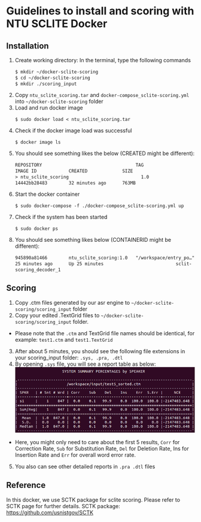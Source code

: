 # Guidelines to install and scoring with NTU SCLITE Docker

## Installation
1. Create working directory: In the terminal, type the following commands
	```console
	$ mkdir ~/docker-sclite-scoring
	$ cd ~/docker-sclite-scoring
	$ mkdir ./scoring_input
	```
2. Copy `ntu_sclite_scoring.tar` and `docker-compose_sclite-scoring.yml` into `~/docker-sclite-scoring` folder
3. Load and run docker image
	```console
	$ sudo docker load < ntu_sclite_scoring.tar
	```
4. Check if the docker image load was successful
	```console
	$ docker image ls
	```
5. You should see something likes the below (CREATED might be different):
	```console
	REPOSITORY                                   TAG                 IMAGE ID            CREATED             SIZE
	> ntu_sclite_scoring                           1.0                 14442bb28483        32 minutes ago      763MB
	```
6. Start the docker container
	```console
	$ sudo docker-compose -f ./docker-compose_sclite-scoring.yml up
	```
7. Check if the system has been started
	```console
	$ sudo docker ps
	```
8. You should see something likes below (CONTAINERID might be different):
	```console
	945890a81466        ntu_sclite_scoring:1.0   "/workspace/entry_po…"   25 minutes ago      Up 25 minutes                           sclit-scoring_decoder_1
	```

## Scoring
1. Copy .ctm files generated by our asr engine to `~/docker-sclite-scoring/scoring_input` folder
2. Copy your edited .TextGrid files to `~/docker-sclite-scoring/scoring_input` folder. 
* Please note that the `.ctm` and TextGrid file names should be identical, for example: `test1.ctm` and `test1.TextGrid`
3. After about 5 minutes, you should see the following file extensions in your scoring_input folder: `.sys, .pra, .dtl`
4. By opening `.sys` file, you will see a report table as below:
![WER Report](images/wer.png)
* Here, you might only need to care about the first 5 results, `Corr` for Correction Rate, `Sub` for Substitution Rate, `Del` for Deletion Rate, Ins for Insertion Rate and `Err` for overall word error rate.
5. You also can see other detailed reports in `.pra .dtl` files

## Reference
In this docker, we use SCTK package for sclite scoring. Please refer to SCTK page for further details. 
SCTK package: https://github.com/usnistgov/SCTK
